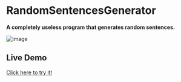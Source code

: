 # RandomSentencesGenerator

 **A completely useless program that generates random sentences.**
 


![image](https://user-images.githubusercontent.com/110605865/199590082-92034608-0dc9-465d-8d29-3fc25c4c6f0b.png)

## Live Demo

[Click here to try it!](https://replit.com/@Merry13/RandomSentencesGenerator#Main.java)
